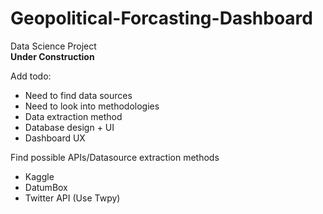 # Geopolitical-Forcasting-Dashboard
Data Science Project  
**Under Construction**

Add todo:

- Need to find data sources
- Need to look into methodologies
- Data extraction method
- Database design + UI
- Dashboard UX

Find possible APIs/Datasource extraction methods
- Kaggle
- DatumBox
- Twitter API (Use Twpy)

